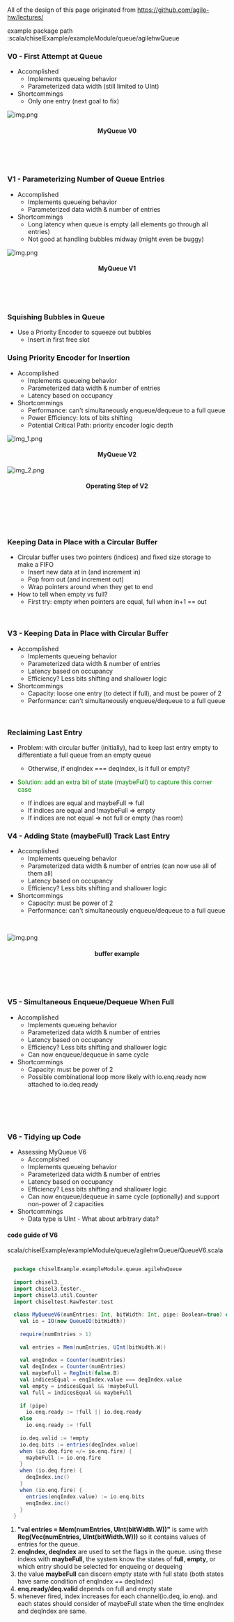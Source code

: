 

<br>

All of the design of this page originated from 
https://github.com/agile-hw/lectures/


example package path :scala/chiselExample/exampleModule/queue/agilehwQueue

### V0 - First Attempt at Queue

- Accomplished
   - Implements queueing behavior
   - Parameterized data width (still limited to UInt)
- Shortcommings
   - Only one entry (next goal to fix)

![img.png](lec03/queue0.png)
<h4 align="center">  MyQueue V0 </h4>

<br><br><br>

### V1 - Parameterizing Number of Queue Entries
- Accomplished
   - Implements queueing behavior
   - Parameterized data width & number of entries
- Shortcommings
   - Long latency when queue is empty (all elements go through all entries)
   - Not good at handling bubbles midway (might even be buggy)



![img.png](lec03/queue1.png)
<h4 align="center">  MyQueue V1 </h4>


<br><br><br>

### Squishing Bubbles in Queue
- Use a Priority Encoder to squeeze out bubbles
  - Insert in first free slot


###  Using Priority Encoder for Insertion
- Accomplished
   - Implements queueing behavior
   - Parameterized data width & number of entries
   - Latency based on occupancy
- Shortcommings
   - Performance: can't simultaneously enqueue/dequeue to a full queue
   - Power Efficiency: lots of bits shifting
   - Potential Critical Path: priority encoder logic depth


![img_1.png](lec03/queue2_1.png)
<h4 align="center">  MyQueue V2 </h4>

![img_2.png](lec03/queue2_2.png)
<h4 align="center">  Operating Step of V2 </h4>

<br><br><br><br>

### Keeping Data in Place with a Circular Buffer
- Circular buffer uses two pointers (indices) and fixed size storage to make a FIFO
   - Insert new data at in (and increment in)
   - Pop from out (and increment out)
   - Wrap pointers around when they get to end
- How to tell when empty vs full?
   - First try: empty when pointers are equal, full when in+1 == out

<br>

### V3 - Keeping Data in Place with Circular Buffer
- Accomplished
   - Implements queueing behavior
   - Parameterized data width & number of entries
   - Latency based on occupancy
   - Efficiency? Less bits shifting and shallower logic
- Shortcommings
   - Capacity: loose one entry (to detect if full), and must be power of 2
   - Performance: can't simultaneously enqueue/dequeue to a full queue

<br>

### Reclaiming Last Entry
- Problem: with circular buffer (initially), had to keep last entry empty to differentiate a full queue from an empty queue
   - Otherwise, if enqIndex === deqIndex, is it full or empty?

- <span style="color: #008000"> Solution: add an extra bit of state (maybeFull) to capture this corner case </span> <br>  
  - If indices are equal and maybeFull => full <br>
  - If indices are equal and !maybeFull => empty <Br>
  - If indices are not equal => not full or empty (has room)


### V4 - Adding State (maybeFull) Track Last Entry
- Accomplished
  - Implements queueing behavior
  - Parameterized data width & number of entries (can now use all of them all)
  - Latency based on occupancy
  - Efficiency? Less bits shifting and shallower logic
- Shortcommings
  - Capacity: must be power of 2
  - Performance: can't simultaneously enqueue/dequeue to a full queue

<br>

![img.png](lec03/queue4.png)
<h4 align="center">  buffer example </h4>


<br><br><br>

### V5 - Simultaneous Enqueue/Dequeue When Full

- Accomplished
   - Implements queueing behavior
   - Parameterized data width & number of entries
   - Latency based on occupancy
   - Efficiency? Less bits shifting and shallower logic
   - Can now enqueue/dequeue in same cycle
- Shortcommings
   - Capacity: must be power of 2
   - Possible combinational loop more likely with io.enq.ready now attached to io.deq.ready

<br>

<br><br>

### V6 - Tidying up Code
- Assessing MyQueue V6
   - Accomplished
   - Implements queueing behavior
   - Parameterized data width & number of entries
   - Latency based on occupancy
   - Efficiency? Less bits shifting and shallower logic
   - Can now enqueue/dequeue in same cycle (optionally) and support non-power of 2 capacities
- Shortcommings
   - Data type is UInt - What about arbitrary data?


  
#### code guide of V6

scala/chiselExample/exampleModule/queue/agilehwQueue/QueueV6.scala

```scala

  package chiselExample.exampleModule.queue.agilehwQueue
  
  import chisel3._
  import chisel3.tester._
  import chisel3.util.Counter
  import chiseltest.RawTester.test
  
  class MyQueueV6(numEntries: Int, bitWidth: Int, pipe: Boolean=true) extends Module {
    val io = IO(new QueueIO(bitWidth))
    
    require(numEntries > 1)
    
    val entries = Mem(numEntries, UInt(bitWidth.W))
    
    val enqIndex = Counter(numEntries)
    val deqIndex = Counter(numEntries)
    val maybeFull = RegInit(false.B)
    val indicesEqual = enqIndex.value === deqIndex.value
    val empty = indicesEqual && !maybeFull
    val full = indicesEqual && maybeFull
  
    if (pipe)
      io.enq.ready := !full || io.deq.ready
    else
      io.enq.ready := !full
  
    io.deq.valid := !empty
    io.deq.bits := entries(deqIndex.value)
    when (io.deq.fire =/= io.enq.fire) {
      maybeFull := io.enq.fire
    }
    when (io.deq.fire) {
      deqIndex.inc()
    }
    when (io.enq.fire) {
      entries(enqIndex.value) := io.enq.bits
      enqIndex.inc()
    }
  }
```

1. **"val entries = Mem(numEntries, UInt(bitWidth.W))"** is same with **Reg(Vec(numEntries, UInt(bitWidth.W)))** so it contains values of entries for the queue.
2. **enqIndex, deqIndex** are used to set the flags in the queue. using these indexs with **maybeFull**, the system know the states of **full**, **empty**, or which entry should be selected for enqueing or dequeing
3. the value **maybeFull** can discern empty state with full state (both states have same condition of enqIndex == deqIndex)   
4. **enq.ready/deq.valid** depends on full and empty state
5. whenever fired, index increases for each channel(io.deq, io.enq). and each states should consider of maybeFull state when the time enqIndex and deqIndex are same.

<br><br><br>
